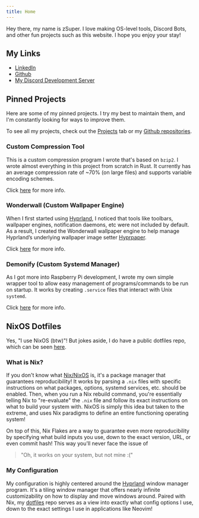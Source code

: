 ```yaml
---
title: Home
---
```


Hey there, my name is zSuper. I love making OS-level tools, Discord Bots, and
other fun projects such as this website. I hope you enjoy your stay!

## My Links

- [LinkedIn](https://linkedin.com/in/piyush-kumbhare)
- [Github](https://github.com/zSuperx)
- [My Discord Development Server](https://discord.gg/xaNgH27evH)

## Pinned Projects

Here are some of my pinned projects. I try my best to maintain them, and I'm
constantly looking for ways to improve them.

To see all my projects, check out the [Projects](./Projects/) tab or my
[Github repositories](https://github.com/zSuperx?tab=repositories).

### Custom Compression Tool

This is a custom compression program I wrote that's based on `bzip2`. I wrote
almost everything in this project from scratch in Rust. It currently has an
average compression rate of ~70% (on large files) and supports variable encoding
schemes.

Click [here](./Projects/compression.md) for more info.

### Wonderwall (Custom Wallpaper Engine)

When I first started using [Hyprland](https://hyprland.org/), I noticed that
tools like toolbars, wallpaper engines, notification daemons, etc were not
included by default. As a result, I created the Wonderwall wallpaper engine to
help manage Hyprland’s underlying wallpaper image setter
[Hyprpaper](https://github.com/hyprwm/hyprpaper).

Click [here](./Projects/wonderwall.md) for more info.

### Demonify (Custom Systemd Manager)

As I got more into Raspberry Pi development, I wrote my own simple wrapper tool
to allow easy management of programs/commands to be run on startup. It works by
creating `.service` files that interact with Unix `systemd`.

Click [here](./Projects/demonify.md) for more info.

## NixOS Dotfiles

Yes, "I use NixOS (btw)"! But jokes aside, I do have a public dotfiles repo,
which can be seen [here](https://github.com/zSuperx/dotfiles).

### What is Nix?

If you don't know what [Nix/NixOS](https://nixos.wiki/wiki/Nix_package_manager)
is, it's a package manager that guarantees reproducibility! It works by parsing
a `.nix` files with specific instructions on what packages, options, systemd
services, etc. should be enabled. Then, when you run a Nix rebuild command,
you're essentially telling Nix to "re-evaluate" the `.nix` file and follow its
exact instructions on what to build your system with. NixOS is simply this idea
but taken to the extreme, and uses Nix paradigms to define an entire functioning
operating system!

On top of this, Nix Flakes are a way to guarantee even more reproducibility by
specifying what build inputs you use, down to the exact version, URL, or even
commit hash! This way you'll never face the issue of

> "Oh, it works on your system, but not mine :("

### My Configuration

My configuration is highly centered around the [Hyprland](https://hyprland.org)
window manager program. It's a tiling window manager that offers nearly infinite
customizability on how to display and move windows around. Paired with Nix, my
[dotfiles](https://github.com/zSuperx/dotfiles) repo serves as a view into
exactly what config options I use, down to the exact settings I use in
applications like Neovim!
